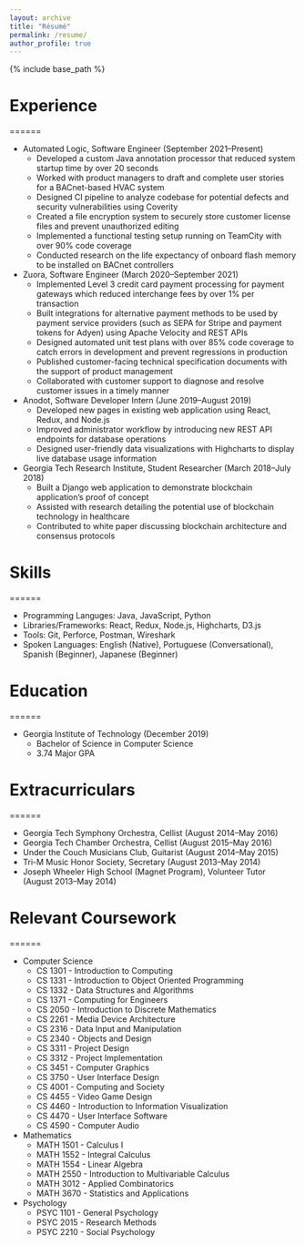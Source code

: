 ```yaml
---
layout: archive
title: "Résumé"
permalink: /resume/
author_profile: true
---
```


{% include base_path %}

# Experience
======

- Automated Logic, Software Engineer (September 2021–Present)
  - Developed a custom Java annotation processor that reduced system startup time by over 20 seconds
  - Worked with product managers to draft and complete user stories for a BACnet-based HVAC system
  - Designed CI pipeline to analyze codebase for potential defects and security vulnerabilities using Coverity
  - Created a file encryption system to securely store customer license files and prevent unauthorized editing
  - Implemented a functional testing setup running on TeamCity with over 90% code coverage
  - Conducted research on the life expectancy of onboard flash memory to be installed on BACnet controllers
- Zuora, Software Engineer (March 2020–September 2021)
  - Implemented Level 3 credit card payment processing for payment gateways which reduced interchange fees by over 1% per transaction
  - Built integrations for alternative payment methods to be used by payment service providers (such as SEPA for Stripe and payment tokens for Adyen) using Apache Velocity and REST APIs
  - Designed automated unit test plans with over 85% code coverage to catch errors in development and prevent regressions in production
  - Published customer-facing technical specification documents with the support of product management
  - Collaborated with customer support to diagnose and resolve customer issues in a timely manner
- Anodot, Software Developer Intern (June 2019–August 2019)
  - Developed new pages in existing web application using React, Redux, and Node.js
  - Improved administrator workflow by introducing new REST API endpoints for database operations
  - Designed user-friendly data visualizations with Highcharts to display live database usage information
- Georgia Tech Research Institute, Student Researcher (March 2018–July 2018)
  - Built a Django web application to demonstrate blockchain application’s proof of concept
  - Assisted with research detailing the potential use of blockchain technology in healthcare
  - Contributed to white paper discussing blockchain architecture and consensus protocols

# Skills
======

- Programming Languges: Java, JavaScript, Python
- Libraries/Frameworks: React, Redux, Node.js, Highcharts, D3.js
- Tools: Git, Perforce, Postman, Wireshark
- Spoken Languages: English (Native), Portuguese (Conversational), Spanish (Beginner), Japanese (Beginner)

# Education
======

- Georgia Institute of Technology (December 2019)
  - Bachelor of Science in Computer Science
  - 3.74 Major GPA

# Extracurriculars
======

- Georgia Tech Symphony Orchestra, Cellist (August 2014–May 2016)
- Georgia Tech Chamber Orchestra, Cellist (August 2015–May 2016)
- Under the Couch Musicians Club, Guitarist (August 2014–May 2015)
- Tri-M Music Honor Society, Secretary (August 2013–May 2014)
- Joseph Wheeler High School (Magnet Program), Volunteer Tutor (August 2013–May 2014)

# Relevant Coursework
======

- Computer Science
  - CS 1301 - Introduction to Computing
  - CS 1331 - Introduction to Object Oriented Programming
  - CS 1332 - Data Structures and Algorithms
  - CS 1371 - Computing for Engineers
  - CS 2050 - Introduction to Discrete Mathematics
  - CS 2261 - Media Device Architecture
  - CS 2316 - Data Input and Manipulation
  - CS 2340 - Objects and Design
  - CS 3311 - Project Design
  - CS 3312 - Project Implementation
  - CS 3451 - Computer Graphics
  - CS 3750 - User Interface Design
  - CS 4001 - Computing and Society
  - CS 4455 - Video Game Design
  - CS 4460 - Introduction to Information Visualization
  - CS 4470 - User Interface Software
  - CS 4590 - Computer Audio
- Mathematics
  - MATH 1501 - Calculus I
  - MATH 1552 - Integral Calculus
  - MATH 1554 - Linear Algebra
  - MATH 2550 - Introduction to Multivariable Calculus
  - MATH 3012 - Applied Combinatorics
  - MATH 3670 - Statistics and Applications
- Psychology
  - PSYC 1101 - General Psychology
  - PSYC 2015 - Research Methods
  - PSYC 2210 - Social Psychology
